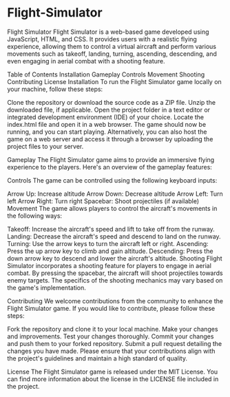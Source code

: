 # Flight-Simulator

Flight Simulator
Flight Simulator is a web-based game developed using JavaScript, HTML, and CSS. It provides users with a realistic flying experience, allowing them to control a virtual aircraft and perform various movements such as takeoff, landing, turning, ascending, descending, and even engaging in aerial combat with a shooting feature.

Table of Contents
Installation
Gameplay
Controls
Movement
Shooting
Contributing
License
Installation
To run the Flight Simulator game locally on your machine, follow these steps:

Clone the repository or download the source code as a ZIP file.
Unzip the downloaded file, if applicable.
Open the project folder in a text editor or integrated development environment (IDE) of your choice.
Locate the index.html file and open it in a web browser.
The game should now be running, and you can start playing.
Alternatively, you can also host the game on a web server and access it through a browser by uploading the project files to your server.

Gameplay
The Flight Simulator game aims to provide an immersive flying experience to the players. Here's an overview of the gameplay features:

Controls
The game can be controlled using the following keyboard inputs:

Arrow Up: Increase altitude
Arrow Down: Decrease altitude
Arrow Left: Turn left
Arrow Right: Turn right
Spacebar: Shoot projectiles (if available)
Movement
The game allows players to control the aircraft's movements in the following ways:

Takeoff: Increase the aircraft's speed and lift to take off from the runway.
Landing: Decrease the aircraft's speed and descend to land on the runway.
Turning: Use the arrow keys to turn the aircraft left or right.
Ascending: Press the up arrow key to climb and gain altitude.
Descending: Press the down arrow key to descend and lower the aircraft's altitude.
Shooting
Flight Simulator incorporates a shooting feature for players to engage in aerial combat. By pressing the spacebar, the aircraft will shoot projectiles towards enemy targets. The specifics of the shooting mechanics may vary based on the game's implementation.

Contributing
We welcome contributions from the community to enhance the Flight Simulator game. If you would like to contribute, please follow these steps:

Fork the repository and clone it to your local machine.
Make your changes and improvements.
Test your changes thoroughly.
Commit your changes and push them to your forked repository.
Submit a pull request detailing the changes you have made.
Please ensure that your contributions align with the project's guidelines and maintain a high standard of quality.

License
The Flight Simulator game is released under the MIT License. You can find more information about the license in the LICENSE file included in the project.
